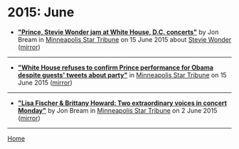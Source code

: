 # 2015: June

 - [**"Prince, Stevie Wonder jam at White House, D.C. concerts"**](http://www.startribune.com/prince-stevie-wonder-jam-at-white-house-at-d-c-concerts/307329581/) by Jon Bream in [Minneapolis Star Tribune](http://www.startribune.com/) on 15 June 2015 about [Stevie Wonder](https://bjmdotnet.github.io/pr1nc3/topics/stevie-wonder/) ([mirror](https://web.archive.org/web/*/http://www.startribune.com/prince-stevie-wonder-jam-at-white-house-at-d-c-concerts/307329581/))

----

 - [**"White House refuses to confirm Prince performance for Obama despite guests' tweets about party"**](http://www.startribune.com/white-house-won-t-confirm-prince-performed-for-obama/307405311/) in [Minneapolis Star Tribune](http://www.startribune.com/) on 15 June 2015 ([mirror](https://web.archive.org/web/*/http://www.startribune.com/white-house-won-t-confirm-prince-performed-for-obama/307405311/))

----

 - [**"Lisa Fischer & Brittany Howard: Two extraordinary voices in concert Monday"**](http://www.startribune.com/lisa-fischer-brittany-howard-two-extraordinary-voices-in-concert-monday/305794671/) by Jon Bream in [Minneapolis Star Tribune](http://www.startribune.com/) on 2 June 2015 ([mirror](https://web.archive.org/web/*/http://www.startribune.com/lisa-fischer-brittany-howard-two-extraordinary-voices-in-concert-monday/305794671/))

----

[Home](./)
